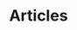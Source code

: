---
layout: list
title: Articles
slug: articles
menu: true
order: 1
description: >
  My articles about my study, my thoughts and my life.
accent_color: '#268bd2'
accent_image:
  background: '#202020'
  overlay:    false
---
